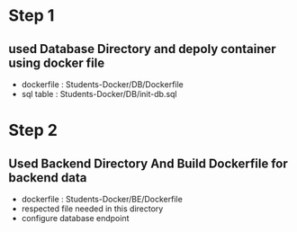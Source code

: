 # Step 1 

## used Database Directory and depoly container using docker file 
  - dockerfile : Students-Docker/DB/Dockerfile
  - sql table  : Students-Docker/DB/init-db.sql

# Step 2 

## Used Backend Directory And Build Dockerfile for backend data 
-  dockerfile : Students-Docker/BE/Dockerfile 
-  respected file needed in this directory 
-  configure database endpoint 




